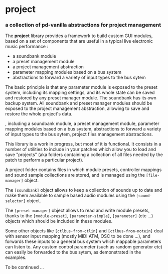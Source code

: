 # project

### a collection of pd-vanilla abstractions for project management

The **project** library provides a framework to build custom GUI modules, based on a set of components that are useful in a typical live electronic music performance :

* a soundbank module
* a preset management module
* a project management abstraction
* parameter mapping modules based on a bus system
* abstractions to forward a variety of input types to the bus sytem

The basic principle is that any parameter module is exposed to the preset system, including its mapping settings, and its whole state can be saved and restored by any preset manager module.
The soundbank has its own backup system.
All soundbank and preset manager modules should be exposed to the project management abstraction, allowing to save and restore the whole project's data.

, including a soundbank module, a preset management module, parameter mapping modules based on a bus system, abstractions to forward a variety of input types to the bus sytem, project files management abstractions.

This library is a work in progress, but most of it is functional. It consists in a number of utilities to include in your patches which allow you to load and save "projects" (aka folders containing a collection of all files needed by the patch to perform a particular project).

A project folder contains files in which module presets, controller mappings and sound sample collections are stored, and is managed using the `[file-manager]` object.

The `[soundbank]` object allows to keep a collection of sounds up to date and make them available to sample based audio modules using the `[sound-selector]` object.

The `[preset-manager]` object allows to read and write module presets, thanks to the `[module-preset]`, `[parameter-simple]`, `[parameter]` (etc ...) objects which should be included in these modules.

Some other objects like `[ctlbus-from-ctlin]` and `[ctlbus-from-notein]` deal with sensor input mapping (mostly MIDI ATM, OSC to be done ...), and forwards these inputs to a general bus system which mappable parameters can listen to. Any custom control parameter (such as random generator etc) can easily be forwarded to the bus sytem, as demonstrated in the examples.

To be continued ...